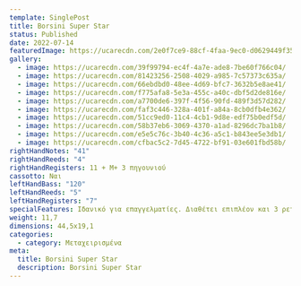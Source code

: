 ```yaml
---
template: SinglePost
title: Borsini Super Star
status: Published
date: 2022-07-14
featuredImage: https://ucarecdn.com/2e0f7ce9-88cf-4faa-9ec0-d0629449f352/
gallery:
  - image: https://ucarecdn.com/39f99794-ec4f-4a7e-ade8-7be60f766c04/
  - image: https://ucarecdn.com/81423256-2508-4029-a985-7c57373c635a/
  - image: https://ucarecdn.com/66ebdbd0-48ee-4d69-bfc7-3632b5e8ae41/
  - image: https://ucarecdn.com/f775afa8-5e3a-455c-a40c-dbf5d2de816e/
  - image: https://ucarecdn.com/a7700de6-397f-4f56-90fd-489f3d57d282/
  - image: https://ucarecdn.com/faf3c446-328a-401f-a84a-8cb0dfb4e362/
  - image: https://ucarecdn.com/51cc9ed0-11c4-4cb1-9d8e-edf75b0edf5d/
  - image: https://ucarecdn.com/58b37eb6-3069-4370-a1ad-8296dc7ba1b8/
  - image: https://ucarecdn.com/e5e5c76c-3b40-4c36-a5c1-b843ee5e3db1/
  - image: https://ucarecdn.com/cfbac5c2-7d45-4722-bf91-03e601fbd58b/
rightHandNotes: "41"
rightHandReeds: "4"
rightHandRegisters: 11 + M+ 3 πηγουνιού
cassotto: Ναι
leftHandBass: "120"
leftHandReeds: "5"
leftHandRegisters: "7"
specialFeatures: Ιδανικό για επαγγελματίες. Διαθέτει επιπλέον και 3 ρετζίστρα πηγουνιού.
weight: 11,7
dimensions: 44,5x19,1
categories:
  - category: Μεταχειρισμένα
meta:
  title: Borsini Super Star
  description: Borsini Super Star
---
```

